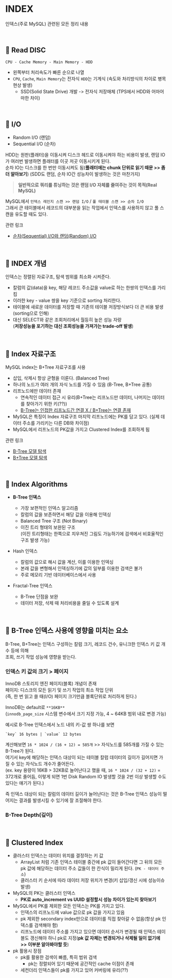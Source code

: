 # INDEX

인덱스(주로 MySQL) 관련된 모든 정리 내용

<br>

## :pushpin: Read DISC

```
CPU - Cache Memory - Main Memory - HDD
```

- 왼쪽부터 처리속도가 빠른 순으로 나열
- `CPU`, `Cache`, `Main Memory`는 전자식 `HDD`는 기계식 (속도와 처리방식의 차이로 병목현상 발생)
  - SSD(Solid State Drive) 개발 -> 전자식 저장매체 (TPS에서 HDD와 어마어마한 차이)

<br>

## :pushpin: I/O

- Random I/O (랜덤)
- Sequential I/O (순차)

HDD는 원판(플래터)을 이동시켜 디스크 헤드로 이동시켜야 하는 비용이 발생,
랜덤 IO가 여러번 발생하면 플래터를 이곳 저곳 이동시키게 된다.  
순차 IO는 디스크를 한 번만 이동시켜도 됨(**플래터에는 chunk 단위로 읽기 때문 >> 좀더 알아보기**)
(SDD도 랜덤, 순차 IO간 성능차이 발생하는 것은 마찬가지)

> **일반적으로 쿼리를 튜닝하는 것은 랜덤 I/O 자체를 줄여주는 것이 목적(Real MySQL)**

MySQL에서 `인덱스 레인지 스캔 >> 랜덤 I/O` / `풀 테이블 스캔 >> 순차 I/O`  
그래서 큰 테이블에서 레코드의 대부분을 읽는 작업에서 인덱스를 사용하지 않고 풀 스캔을 유도할 때도 있다.

관련 링크
- [순차(Sequential) I/O와 랜덤(Random) I/O](https://velog.io/@ddangle/%EC%88%9C%EC%B0%A8Sequential-IO%EC%99%80-%EB%9E%9C%EB%8D%A4Random-IO)

<br>

## :pushpin: INDEX 개념

인덱스는 정렬된 자료구조, 탐색 범위를 최소화 시켜준다.

- 칼럼의 값(data)을 key, 해당 레코드 주소값을 value로 하는 한쌍의 인덱스를 가리킴
- 이러한 key - value 쌍을 key 기준으로 sorting 처리한다.
- 테이블에 새로운 데이터를 저장할 때 기존의 테이블 저장방식보다 더 큰 비용 발생(sorting으로 인해)
- 대신 SELECT와 같은 조회처리에서 월등히 높은 성능 자랑  
  (**저장성능을 포기하는 대신 조회성능을 가져가는 trade-off 발생**)

<br>

## :pushpin: Index 자료구조

MySQL index는 B+Tree 자료구조를 사용
- 삽입, 삭제시 항상 균형을 이룬다. (Balanced Tree)
- 하나의 노드가 여러 개의 자식 노드를 가질 수 있음 (B-Tree, B+Tree 공통)
- 리프노드에만 데이터 존재
  - 연속적인 데이터 접근 시 유리(B+Tree는 리프노드만 데이터, 나머지는 데이터를 찾아가기 위한 키(??))
  - [B-Tree는 인접한 리프노드간 연결 X / B+Tree는 연결 존재](https://www.cs.usfca.edu/~galles/visualization/BPlusTree.html)
- MySQL은 특징이 Index 자료구조 마지막 리프노드에는 PK를 담고 있다. (실제 데이터 주소를 가리키는 다른 DB와 차이점)
- MySQL에서 리프노드의 PK값을 가지고 Clustered Index를 조회하게 됨

관련 링크
- [B-Tree 모델 탐색](https://www.cs.usfca.edu/~galles/visualization/BTree.html)
- [B+Tree 모델 탐색](https://www.cs.usfca.edu/~galles/visualization/BPlusTree.html)

<br>

## :pushpin: Index Algorithms

- **B-Tree 인덱스**
  - 가장 보편적인 인덱스 알고리즘
  - 칼럼의 값을 보존하면서 해당 값을 이용해 인덱싱
  - Balanced Tree 구조 (Not Binary)
  - 이진 트리 형태의 보완된 구조  
  (이진 트리형태는 한쪽으로 치우쳐진 그림도 가능하기에 검색에서 비효율적인 구조 발생 가능)
  
- Hash 인덱스
  - 칼럼의 값으로 해시 값을 계산, 이를 이용한 인덱싱
  - 본래 값을 변형해서 인덱싱하기에 값의 일부를 이용한 검색은 불가
  - 주로 메모리 기반 데이터베이스에서 사용

- Fractal-Tree 인덱스
  - B-Tree 단점을 보완
  - 데이터 저장, 삭제 때 처리비용을 줄일 수 있도록 설계

<br>

## :pushpin: B-Tree 인덱스 사용에 영향을 미치는 요소

B-Tree, B+Tree는 인덱스 구성하는 칼럼 크기, 레코드 건수, 유니크한 인덱스 키 값 개수 등에 의해  
조회, 쓰기 작업 성능에 영향을 받는다.

### 인덱스 키 값의 크기 > **페이지**

InnoDB 스토리지 엔진 페이지(블록) 개념이 존재  
페이지: 디스크의 모든 읽기 및 쓰기 작업의 최소 작업 단위  
(즉, 한 번 읽고 쓸 때(I/O) 페이지 크기만큼 블록단위로 처리하게 된다.)  

InnoDB는 default로 `**16KB**`  
(`innodb_page_size` 시스템 변수에서 크기 지정 가능, 4 ~ 64KB 범위 내로 변경 가능)  

예시로 B-Tree 인덱스에서 노드 내의 키-값 쌍 하나를 보면  
```
`key` 16 bytes | `value` 12 bytes
```
계산해보면 `16 * 1024 / (16 + 12) = 585개` >> 자식노드를 585개를 가질 수 있는 B-Tree가 된다.  
여기서 key에 해당하는 인덱스 대상이 되는 테이블 칼럼 데이터의 길이가 길어지면 가질 수 있는 자식노드 개수가 줄어든다.  
(ex. key 용량이 16KB > 32KB로 늘어난다고 했을 때, `16 * 1024 / (32 + 12)` = 372개로 줄어듬, 이렇게 되면 1번 Disk Random IO 발생할 것을 2번 이상 발생할 수도 있다는 얘기가 된다.)  

즉 인덱스 대상이 되는 칼럼의 데이터 길이가 늘어난다는 것은 B-Tree 인덱스 성능이 떨어지는 결과를 발생시킬 수 있기에 잘 조절해야 한다.

### B-Tree Depth(깊이)


<br>

## :pushpin: Clustered Index

- 클러스터 인덱스는 데이터 위치를 결정하는 키 값
  - ArrayList 처럼 기존 인덱스 테이블 중간에 pk 값이 들어간다면 그 뒤의 모든 pk 값에 해당하는 데이터 주소 값들이 한 칸식이 밀리게 된다. (`PK - 데이터 주소`)
  - 클러스터 키 순서에 따라 데이터 저장 위치가 변경(키 삽입/갱신 시에 성능이슈 발생)
- MySQL의 PK는 클러스터 인덱스
  - **PK로 auto_increment vs UUID 설정할시 성능 차이가 있는지 찾아보기**
- MySQL에서 PK를 제외한 모든 인덱스는 PK를 가지고 있다.
  - 인덱스의 리프노드에 value 값으로 pk 값을 가지고 있음
  - pk 제외한 secondary index만으로 데이터를 직접 찾아갈 수 없음(항상 pk 인덱스를 검색해야 함)
  - 리프노드에 데이터 주소를 가지고 있으면 데이터 순서가 변경될 때 인덱스 테이블도 갱신해야 하니 pk로 지정(**pk 값 자체는 변경되거나 삭제될 일이 없기에 >> 이부분 알아봐야할 듯**)
- pk 활용시 장점
  - pk를 활용한 검색이 빠름, 특히 범위 검색
    - pk는 정렬되어 있기 때문에 공간적인 cache 이점이 존재
  - 세컨더리 인덱스들이 pk를 가지고 있어 커버링에 유리(??)